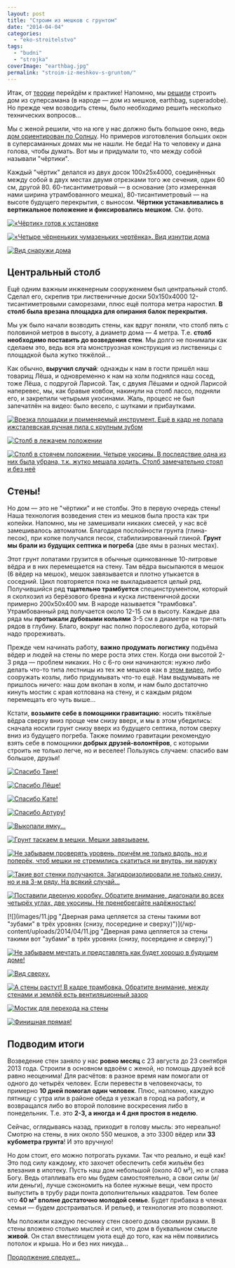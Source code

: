 ```yaml
---
layout: post
title: "Строим из мешков с грунтом"
date: "2014-04-04"
categories: 
  - "eko-stroitelstvo"
tags: 
  - "budni"
  - "strojka"
coverImage: "earthbag.jpg"
permalink: "stroim-iz-meshkov-s-gruntom/"
---
```


Итак, от [теории](/?p=13) перейдём к практике! Напомню, мы [решили](/?p=13) строить дом из суперсамана (в народе — дом из мешков, earthbag, superadobe). Но прежде чем возводить стены, было необходимо решить несколько технических вопросов...

Мы с женой решили, что на юге у нас должно быть большое окно, ведь [дом ориентирован по Солнцу](/?p=31). Но примеров изготовления больших окон в суперсаманных домах мы не нашли. Не беда! На то человеку и дана голова, чтобы думать. Вот мы и придумали то, что между собой называли "чёртики".

Каждый "чёртик" делался из двух досок 100х25х4000, соединённых между собой в двух местах двумя отрезками того же сечения, один 60 см, другой 80. 60-тисантиметровый — в основание (это измеренная нами ширина утрамбованного мешка), 80-тисантиметровый — на высоте будущего перекрытия, с выносом. **Чёртики устанавливались в вертикальное положение и фиксировались мешком**. См. фото.

[![](images/IMG_20130821_192503.jpg "«Чёртик» готов к установке")](/wp-content/uploads/2014/04/IMG_20130821_192503.jpg "«Чёртик» готов к установке")

[![](images/IMG_20130821_140303.jpg "«Четыре чёрненьких чумазеньких чертёнка». Вид изнутри дома")](/wp-content/uploads/2014/04/IMG_20130821_140303.jpg "«Четыре чёрненьких чумазеньких чертёнка». Вид изнутри дома")

[![](images/IMG_20130821_192357.jpg "Вид снаружи дома")](/wp-content/uploads/2014/04/IMG_20130821_192357.jpg "Вид снаружи дома")

## Центральный столб

Ещё одним важным инженерным сооружением был центральный столб. Сделал его, скрепив три лиственичные доски 50х150х4000 12-тисантиметровыми саморезами, плюс ещё полтора метра наростил. **В столб была врезана площадка для опирания балок перекрытия.**

Мы уж было начали возводить стены, как вдруг поняли, что столб пять с половиной метров в высоту, а диаметр дома — 4 метра. Т.е. **столб необходимо поставить до возведения стен**. Мы долго не понимали как сделаем это, ведь вся эта монструозная конструкция из лиственицы с площадкой была жутко тяжёлой...

Как обычно, **выручил случай**: однажды к нам в гости пришёл наш товарищ Лёша, и одновременно к нам на холм поднялся наш сосед, тоже Лёша, с подругой Ларисой. Так, с двумя Лёшами и одной Ларисой наперевес, мы, как бравые ковбои, накинули на столб лассо, подняли его, и закрепили четырьмя укосинами. Жаль, процесс не был запечатлён на видео: было весело, с шутками и прибаутками.

[![](images/IMG_20130821_140421.jpg "Врезка площадки и применяемый инструмент. Ещё в кадр не попала ижсталевская ручная пила с крупным зубом")](/wp-content/uploads/2014/04/IMG_20130821_140421.jpg "Врезка площадки и применяемый инструмент. Ещё в кадр не попала ижсталевская ручная пила с крупным зубом")

[![](images/IMG_20130821_140226.jpg "Столб в лежачем положении")](/wp-content/uploads/2014/04/IMG_20130821_140226.jpg "Столб в лежачем положении")

[![](images/IMG_20130825_193051.jpg "Столб в стоячем положении. Четыре укосины. В последствие одна из них была убрана, т.к. жутко мешала ходить. Столб замечательно стоял и без неё")](/wp-content/uploads/2014/04/IMG_20130825_193051.jpg "Столб в стоячем положении. Четыре укосины. В последствие одна из них была убрана, т.к. жутко мешала ходить. Столб замечательно стоял и без неё")

## Стены!

Но дом — это не "чёртики" и не столбы. Это в первую очередь стены! Наша технология возведения стен из мешков была проста как три копейки. Напомню, мы не замешивали никаких смесей, у нас всё замешивалось автоматом. Благодаря послойности грунта (глина-песок), при копке получался песок, стабилизированный глиной. **Грунт мы брали из будущих септика и погреба** (две ямы в разных местах).

Этот грунт лопатами грузится в обычные оцинкованные 10-литровые вёдра и в них перемещается на стену. Там вёдра высыпаются в мешок (6 вёдер на мешок), мешок завязывается и плотно утыкается в соседний. Цикл повторяется пока не выкладывается целый ряд. Получившийся ряд **тщательно трамбуется** специнструментом, который я сколхозил из берёзового бревна и куска лиственичной доски примерно 200х50х400 мм. В народе называется "трамбовка". Утрамбованный ряд получается около 12-15 см в высоту. Каждые два ряда мы **протыкали дубовыми кольями** 3-5 см в диаметре на три-пять рядов в глубину. Благо, вокруг нас полно порослевого дуба, который надо прореживать.

Прежде чем начинать работу, **важно продумать логистику** подъёма вёдер и людей на стены по мере роста этих стен. Когда они высотой 2-3 ряда — проблем никаких. Но с 6-го они начинаются: нужно либо делать что-то типа лестницы из тех же мешков как в [этом видео](http://www.youtube.com/watch?v=DPz61MWn8xw), либо сооружать козлы, либо придумывать что-то ещё. Нам выдумывать не пришлось ничего: наш дом вкопан в холм, и нам было достаточно кинуть мостик с края котлована на стену, и с каждым рядом перемещать его чуть выше...

Кстати, **возьмите себе в помощники гравитацию**: носить тяжёлые вёдра сверху вниз проще чем снизу вверх, и мы в этом убедились: сначала носили грунт снизу вверх из будущего септика, потом сверху вниз из будущего погреба. Также помимо гравитации рекомендую взять себе в помощники **добрых друзей-волонтёров**, с которыми строить не только легче, но и веселее! Пользуясь случаем: спасибо вам большое, друзья!

[![](images/011.jpg "Спасибо Тане!")](/wp-content/uploads/2014/04/011.jpg "Спасибо Тане!")

[![](images/021.jpg "Спасибо Лёше!")](/wp-content/uploads/2014/04/021.jpg "Спасибо Лёше!")

[![](images/031.jpg "Спасибо Кате!")](/wp-content/uploads/2014/04/031.jpg "Спасибо Кате!")

[![](images/04.jpg "Спасибо Артуру!")](/wp-content/uploads/2014/04/04.jpg "Спасибо Артуру!")

[![](images/051.jpg "Выкопали ямку...")](/wp-content/uploads/2014/04/051.jpg "Выкопали ямку...")

[![](images/061.jpg "Грунт таскаем в мешки. Мешки завязываем.")](/wp-content/uploads/2014/04/061.jpg "Грунт таскаем в мешки. Мешки завязываем.")

[![](images/07.jpg "Не забываем проверять уровень, причём не только вдоль, но и поперёк, чтоб мешки не стремились скатиться ни внутрь, ни наружу")](/wp-content/uploads/2014/04/07.jpg "Не забываем проверять уровень, причём не только вдоль, но и поперёк, чтоб мешки не стремились скатиться ни внутрь, ни наружу")

[![](images/08.jpg "Такие вот стенки получаются. Загидроизолировали не только снизу, но и на 3-м ряду. На всякий случай...")](/wp-content/uploads/2014/04/08.jpg "Такие вот стенки получаются. Загидроизолировали не только снизу, но и на 3-м ряду. На всякий случай...")

[![](images/10.jpg "Поставили дверную коробку. Обратите внимание, диагонали во всех четырёх углах, две укосины. Не пренебрегайте надёжностью!")](/wp-content/uploads/2014/04/10.jpg "Поставили дверную коробку. Обратите внимание, диагонали во всех четырёх углах, две укосины. Не пренебрегайте надёжностью!")

[![](images/11.jpg "Дверная рама цепляется за стены такими вот "зубами" в трёх уровнях (снизу, посередине и сверху)")](/wp-content/uploads/2014/04/11.jpg "Дверная рама цепляется за стены такими вот "зубами" в трёх уровнях (снизу, посередине и сверху)")

[![](images/12.jpg "Не забываем мечтать и представлять как будет хорошо в будущем доме!")](/wp-content/uploads/2014/04/12.jpg "Не забываем мечтать и представлять как будет хорошо в будущем доме!")

[![](images/13.jpg "Вид сверху.")](/wp-content/uploads/2014/04/13.jpg "Вид сверху.")

[![](images/14.jpg "А стены растут! В кадре трамбовка. Обратите внимание, между стенами и землёй есть вентиляционный зазор")](/wp-content/uploads/2014/04/14.jpg "А стены растут! В кадре трамбовка. Обратите внимание, между стенами и землёй есть вентиляционный зазор")

[![](images/15.jpg "Мостик для перехода на стены")](/wp-content/uploads/2014/04/15.jpg "Мостик для перехода на стены")

[![](images/16.jpg "Финишная прямая!")](/wp-content/uploads/2014/04/16.jpg "Финишная прямая!")

## Подводим итоги

Возведение стен заняло у нас **ровно месяц** с 23 августа до 23 сентября 2013 года. Строили в основном вдвоём с женой, но помощь друзей всё равно неоценима! Для расчётов: в разное время нам помогали от одного до четырёх человек. Если перевести в человекочасы, то примерно **10 дней помогал один человек**. Плюс, напомню, каждую пятницу с утра или в районе обеда я уезжал в город на работу, и возвращался либо во второй половине воскресения либо в понедельник. Т.е. это **2-3, а иногда и 4 дня простоя в неделю**.

Сейчас, оглядываясь назад, приходит в голову мысль: это нереально! Смотрю на стены, в них около 550 мешков, а это 3300 вёдер или **33 кубометра грунта**! И это вручную!

Но дом стоит, его можно потрогать руками. Так что реально, и ещё как! Это под силу каждому, кто захочет обеспечить себя жильём без влезания в ипотеку. Пусть наш дом небольшой (около 40 м²), но и слава Богу. Ведь отапливать его мы будем самостоятельно, а свои силы (и/или деньги), лучше сэкономить на более нужные вещи, чем просто выпустить в трубу ради понта дополнительных квадратов. Тем более что **40 м² вполне достаточно молодой семье**. Будет прибавка в членах семьи — будем достраиваться. И рельеф, и технология это позволяют.

Мы положили каждую песчинку стен своего дома своими руками. В стены вложено столько мыслей и сил, что дом в буквальном смысле **живой**. Он стал вместлищем уюта ещё до того, как на нём появились потолок и крыша. Но и без них никуда...

[Продолжение следует...](/?p=11)

